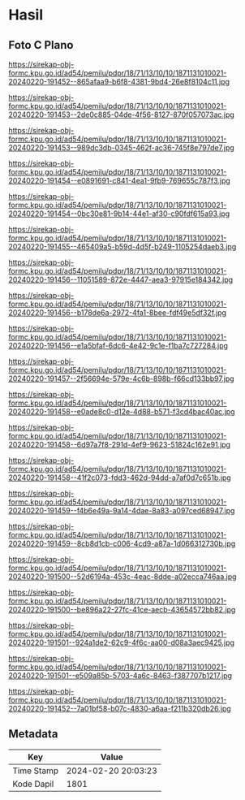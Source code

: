 # Hasil

## Foto C Plano

https://sirekap-obj-formc.kpu.go.id/ad54/pemilu/pdpr/18/71/13/10/10/1871131010021-20240220-191452--865afaa9-b6f8-4381-9bd4-26e8f8104c11.jpg

https://sirekap-obj-formc.kpu.go.id/ad54/pemilu/pdpr/18/71/13/10/10/1871131010021-20240220-191453--2de0c885-04de-4f56-8127-870f057073ac.jpg

https://sirekap-obj-formc.kpu.go.id/ad54/pemilu/pdpr/18/71/13/10/10/1871131010021-20240220-191453--989dc3db-0345-462f-ac36-745f8e797de7.jpg

https://sirekap-obj-formc.kpu.go.id/ad54/pemilu/pdpr/18/71/13/10/10/1871131010021-20240220-191454--e0891691-c841-4ea1-9fb9-769655c787f3.jpg

https://sirekap-obj-formc.kpu.go.id/ad54/pemilu/pdpr/18/71/13/10/10/1871131010021-20240220-191454--0bc30e81-9b14-44e1-af30-c90fdf615a93.jpg

https://sirekap-obj-formc.kpu.go.id/ad54/pemilu/pdpr/18/71/13/10/10/1871131010021-20240220-191455--465409a5-b59d-4d5f-b249-1105254daeb3.jpg

https://sirekap-obj-formc.kpu.go.id/ad54/pemilu/pdpr/18/71/13/10/10/1871131010021-20240220-191456--11051589-872e-4447-aea3-97915e184342.jpg

https://sirekap-obj-formc.kpu.go.id/ad54/pemilu/pdpr/18/71/13/10/10/1871131010021-20240220-191456--b178de6a-2972-4fa1-8bee-fdf49e5df32f.jpg

https://sirekap-obj-formc.kpu.go.id/ad54/pemilu/pdpr/18/71/13/10/10/1871131010021-20240220-191456--e1a5bfaf-6dc6-4e42-9c1e-f1ba7c727284.jpg

https://sirekap-obj-formc.kpu.go.id/ad54/pemilu/pdpr/18/71/13/10/10/1871131010021-20240220-191457--2f56694e-579e-4c6b-898b-f66cd133bb97.jpg

https://sirekap-obj-formc.kpu.go.id/ad54/pemilu/pdpr/18/71/13/10/10/1871131010021-20240220-191458--e0ade8c0-d12e-4d88-b571-f3cd4bac40ac.jpg

https://sirekap-obj-formc.kpu.go.id/ad54/pemilu/pdpr/18/71/13/10/10/1871131010021-20240220-191458--6d97a7f8-291d-4ef9-9623-51824c162e91.jpg

https://sirekap-obj-formc.kpu.go.id/ad54/pemilu/pdpr/18/71/13/10/10/1871131010021-20240220-191458--41f2c073-fdd3-462d-94dd-a7af0d7c651b.jpg

https://sirekap-obj-formc.kpu.go.id/ad54/pemilu/pdpr/18/71/13/10/10/1871131010021-20240220-191459--f4b6e49a-9a14-4dae-8a83-a097ced68947.jpg

https://sirekap-obj-formc.kpu.go.id/ad54/pemilu/pdpr/18/71/13/10/10/1871131010021-20240220-191459--8cb8d1cb-c006-4cd9-a87a-1d066312730b.jpg

https://sirekap-obj-formc.kpu.go.id/ad54/pemilu/pdpr/18/71/13/10/10/1871131010021-20240220-191500--52d6194a-453c-4eac-8dde-a02ecca746aa.jpg

https://sirekap-obj-formc.kpu.go.id/ad54/pemilu/pdpr/18/71/13/10/10/1871131010021-20240220-191500--be896a22-27fc-41ce-aecb-43654572bb82.jpg

https://sirekap-obj-formc.kpu.go.id/ad54/pemilu/pdpr/18/71/13/10/10/1871131010021-20240220-191501--924a1de2-62c9-4f6c-aa00-d08a3aec9425.jpg

https://sirekap-obj-formc.kpu.go.id/ad54/pemilu/pdpr/18/71/13/10/10/1871131010021-20240220-191501--e509a85b-5703-4a6c-8463-f387707b1217.jpg

https://sirekap-obj-formc.kpu.go.id/ad54/pemilu/pdpr/18/71/13/10/10/1871131010021-20240220-191452--7a01bf58-b07c-4830-a6aa-f211b320db26.jpg


## Metadata

| Key        | Value               |
| ---------- | ------------------- |
| Time Stamp | 2024-02-20 20:03:23 |
| Kode Dapil | 1801                |



